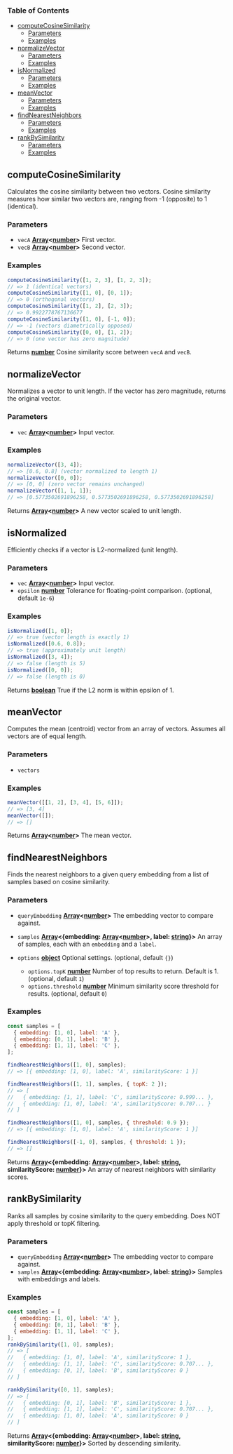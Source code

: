 <!-- Generated by documentation.js. Update this documentation by updating the source code. -->

### Table of Contents

*   [computeCosineSimilarity][1]
    *   [Parameters][2]
    *   [Examples][3]
*   [normalizeVector][4]
    *   [Parameters][5]
    *   [Examples][6]
*   [isNormalized][7]
    *   [Parameters][8]
    *   [Examples][9]
*   [meanVector][10]
    *   [Parameters][11]
    *   [Examples][12]
*   [findNearestNeighbors][13]
    *   [Parameters][14]
    *   [Examples][15]
*   [rankBySimilarity][16]
    *   [Parameters][17]
    *   [Examples][18]

## computeCosineSimilarity

Calculates the cosine similarity between two vectors.
Cosine similarity measures how similar two vectors are, ranging from -1 (opposite) to 1 (identical).

### Parameters

*   `vecA` **[Array][19]<[number][20]>** First vector.
*   `vecB` **[Array][19]<[number][20]>** Second vector.

### Examples

```javascript
computeCosineSimilarity([1, 2, 3], [1, 2, 3]);
// => 1 (identical vectors)
computeCosineSimilarity([1, 0], [0, 1]);
// => 0 (orthogonal vectors)
computeCosineSimilarity([1, 2], [2, 3]);
// => 0.9922778767136677
computeCosineSimilarity([1, 0], [-1, 0]);
// => -1 (vectors diametrically opposed)
computeCosineSimilarity([0, 0], [1, 2]);
// => 0 (one vector has zero magnitude)
```

Returns **[number][20]** Cosine similarity score between `vecA` and `vecB`.

## normalizeVector

Normalizes a vector to unit length. If the vector has zero magnitude, returns the original vector.

### Parameters

*   `vec` **[Array][19]<[number][20]>** Input vector.

### Examples

```javascript
normalizeVector([3, 4]);
// => [0.6, 0.8] (vector normalized to length 1)
normalizeVector([0, 0]);
// => [0, 0] (zero vector remains unchanged)
normalizeVector([1, 1, 1]);
// => [0.5773502691896258, 0.5773502691896258, 0.5773502691896258]
```

Returns **[Array][19]<[number][20]>** A new vector scaled to unit length.

## isNormalized

Efficiently checks if a vector is L2-normalized (unit length).

### Parameters

*   `vec` **[Array][19]<[number][20]>** Input vector.
*   `epsilon` **[number][20]** Tolerance for floating-point comparison. (optional, default `1e-6`)

### Examples

```javascript
isNormalized([1, 0]);
// => true (vector length is exactly 1)
isNormalized([0.6, 0.8]);
// => true (approximately unit length)
isNormalized([3, 4]);
// => false (length is 5)
isNormalized([0, 0]);
// => false (length is 0)
```

Returns **[boolean][21]** True if the L2 norm is within epsilon of 1.

## meanVector

Computes the mean (centroid) vector from an array of vectors.
Assumes all vectors are of equal length.

### Parameters

*   `vectors` &#x20;

### Examples

```javascript
meanVector([[1, 2], [3, 4], [5, 6]]);
// => [3, 4]
meanVector([]);
// => []
```

Returns **[Array][19]<[number][20]>** The mean vector.

## findNearestNeighbors

Finds the nearest neighbors to a given query embedding from a list of samples
based on cosine similarity.

### Parameters

*   `queryEmbedding` **[Array][19]<[number][20]>** The embedding vector to compare against.
*   `samples` **[Array][19]<{embedding: [Array][19]<[number][20]>, label: [string][22]}>** An array of samples, each with an `embedding` and a `label`.
*   `options` **[object][23]** Optional settings. (optional, default `{}`)

    *   `options.topK` **[number][20]** Number of top results to return. Default is 1. (optional, default `1`)
    *   `options.threshold` **[number][20]** Minimum similarity score threshold for results. (optional, default `0`)

### Examples

```javascript
const samples = [
  { embedding: [1, 0], label: 'A' },
  { embedding: [0, 1], label: 'B' },
  { embedding: [1, 1], label: 'C' },
];

findNearestNeighbors([1, 0], samples);
// => [{ embedding: [1, 0], label: 'A', similarityScore: 1 }]

findNearestNeighbors([1, 1], samples, { topK: 2 });
// => [
//   { embedding: [1, 1], label: 'C', similarityScore: 0.999... },
//   { embedding: [1, 0], label: 'A', similarityScore: 0.707... }
// ]

findNearestNeighbors([1, 0], samples, { threshold: 0.9 });
// => [{ embedding: [1, 0], label: 'A', similarityScore: 1 }]

findNearestNeighbors([-1, 0], samples, { threshold: 1 });
// => []
```

Returns **[Array][19]<{embedding: [Array][19]<[number][20]>, label: [string][22], similarityScore: [number][20]}>** An array of nearest neighbors with similarity scores.

## rankBySimilarity

Ranks all samples by cosine similarity to the query embedding.
Does NOT apply threshold or topK filtering.

### Parameters

*   `queryEmbedding` **[Array][19]<[number][20]>** The embedding vector to compare against.
*   `samples` **[Array][19]<{embedding: [Array][19]<[number][20]>, label: [string][22]}>** Samples with embeddings and labels.

### Examples

```javascript
const samples = [
  { embedding: [1, 0], label: 'A' },
  { embedding: [0, 1], label: 'B' },
  { embedding: [1, 1], label: 'C' },
];
rankBySimilarity([1, 0], samples);
// => [
//   { embedding: [1, 0], label: 'A', similarityScore: 1 },
//   { embedding: [1, 1], label: 'C', similarityScore: 0.707... },
//   { embedding: [0, 1], label: 'B', similarityScore: 0 }
// ]

rankBySimilarity([0, 1], samples);
// => [
//   { embedding: [0, 1], label: 'B', similarityScore: 1 },
//   { embedding: [1, 1], label: 'C', similarityScore: 0.707... },
//   { embedding: [1, 0], label: 'A', similarityScore: 0 }
// ]
```

Returns **[Array][19]<{embedding: [Array][19]<[number][20]>, label: [string][22], similarityScore: [number][20]}>** Sorted by descending similarity.

[1]: #computecosinesimilarity

[2]: #parameters

[3]: #examples

[4]: #normalizevector

[5]: #parameters-1

[6]: #examples-1

[7]: #isnormalized

[8]: #parameters-2

[9]: #examples-2

[10]: #meanvector

[11]: #parameters-3

[12]: #examples-3

[13]: #findnearestneighbors

[14]: #parameters-4

[15]: #examples-4

[16]: #rankbysimilarity

[17]: #parameters-5

[18]: #examples-5

[19]: https://developer.mozilla.org/docs/Web/JavaScript/Reference/Global_Objects/Array

[20]: https://developer.mozilla.org/docs/Web/JavaScript/Reference/Global_Objects/Number

[21]: https://developer.mozilla.org/docs/Web/JavaScript/Reference/Global_Objects/Boolean

[22]: https://developer.mozilla.org/docs/Web/JavaScript/Reference/Global_Objects/String

[23]: https://developer.mozilla.org/docs/Web/JavaScript/Reference/Global_Objects/Object
